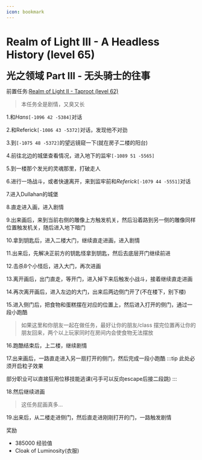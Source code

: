 ```yaml
---
icon: bookmark
---
```



# Realm of Light III - A Headless History (level 65)
<span style="font-size: 25px;">**光之领域 Part III - 无头骑士的往事**</span>

前置任务:[Realm of Light II - Taproot (level 62)](/WynncraftCNguide/quests/lvl61-70/level%2062%20-%20Realm%20of%20Light%20II%20-%20Taproot.html)

>本任务全是剧情，又臭又长

1.和*Hans*`[-1096 42 -5384]`对话

2.和Referick`[-1086 43 -5372]`对话，发现他不对劲

3.到`[-1075 48 -5372]`的望远镜窥一下(就在房子二楼的阳台)

4.前往北边的城堡查看情况，进入地下的监牢`[-1089 51 -5565]`

5.到一楼那个发光的灵魂那里，打破走人

6.进行一场战斗，或者快速离开，来到监牢前和*Referick*`[-1079 44 -5551]`对话

7.进入Dullahan的城堡

8.直走进入画，进入剧情

9.出来画后，来到当前右侧的雕像上方触发机关，然后沿着路到另一侧的雕像同样位置触发机关，随后进入地下暗门

10.拿到钥匙后，进入二楼大门，继续直走进画，进入剧情

11.出来后，先解决正前方的钥匙怪拿到钥匙，然后去底层开门继续前进

12.击杀8个小怪后，进入大门，再次进画

13.离开画后，出门直走，等开门，进入掉下来后触发小战斗，接着继续直走进画

14.再次离开画后，进入左边的大门，出来后两边侧门开了(不在楼下，别下楼)

15.进入侧门后，把食物和蛋糕摆在对应的位置上，然后进入打开的侧门，通过一段小跑酷
>如果这里和你朋友一起在做任务，最好让你的朋友/class 摆完位置再让你的朋友回来，两个以上玩家同时在房间内会使食物无法摆放

16.跑酷结束后，上二楼，继续剧情

17.出来画后，一路直走进入另一扇打开的侧门，然后完成一段小跑酷
:::tip
此处必须开启粒子效果

部分职业可以直接狂用位移技能逃课(弓手可以反向escape后接二段跳)
:::

18.然后继续进画
>这任务屁画真多...

19.出来后，从二楼走进侧门，然后直走进刚刚打开的门，一路触发剧情

奖励
+ 385000 经验值
+ Cloak of Luminosity(衣服)
